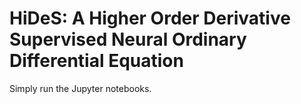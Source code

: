 # HiDeS: A Higher Order Derivative Supervised Neural Ordinary Differential Equation

Simply run the Jupyter notebooks. 
